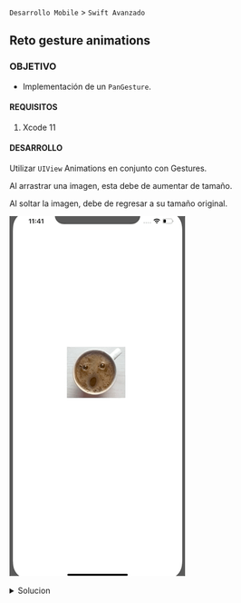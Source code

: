  
`Desarrollo Mobile` > `Swift Avanzado`

## Reto gesture animations

### OBJETIVO 

- Implementación de un `PanGesture`.

#### REQUISITOS 

1. Xcode 11

#### DESARROLLO

Utilizar `UIView` Animations en conjunto con Gestures.

Al arrastrar una imagen, esta debe de aumentar de tamaño.

Al soltar la imagen, debe de regresar a su tamaño original.

![](0.gif)

<details>
	<summary>Solucion</summary>
	<p> De igual forma que en los ejemplos y retos anteriores, en el UIImageView del Storyboard tenemos asociado un Gesture.</p>
	<p> Este gesture esta conectado a una función que tiene como parámetro un serder del tipo del gesture.</p>
	<p> Implementaremos en dicha función dos condiciones IF que detecten el inicio y fin del gesture.</p>
	<p>Dentro del IF que detecta el INICIO del gesture ejecutamos la función de escalamiento y animación.</p>
```
if recognizer.state == UIGestureRecognizer.State.began {
      scaleWithMove(scale: 1.5)
}
```
    <p>Dentro del IF que detecta el FIN del gesture ejecutamos la función de escalamiento para regresar al tamaño original.</p>
 
```
if recognizer.state == UIGestureRecognizer.State.ended {
      scaleWithMove(scale: 1.0)
    }
```
 <p>La función que se encarga de escalar y animar la imágen es: </p>
 
 ```
 private func scaleWithMove(scale: CGFloat) {
    UIView.animate(withDuration: 0.5, animations: { () -> Void in
      self.imageView?.transform = CGAffineTransform(scaleX: scale, y: scale)
    }, completion: nil )
  }
 ``` 

</details> 

